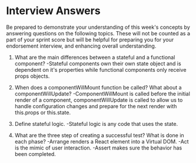 # Interview Answers
Be prepared to demonstrate your understanding of this week's concepts by answering questions on the following topics. These will not be counted as a part of your sprint score but will be helpful for preparing you for your endorsement interview, and enhancing overall understanding.

1. What are the main differences between a stateful and a functional component?
    -Stateful components own their own state object and is dependent on it's properties while
     functional components only receive props objects.
2. When does a componentWillMount function be called? What about a componentWillUpdate?
    -ComponentWillMount is called before the initial render of a component, componentWillUpdate is called to allow us to handle configuration changes and prepare for the next render with this.props or this.state. 
3. Define stateful logic.
    -Stateful logic is any code that uses the state.

4. What are the three step of creating a successful test? What is done in each phase?
    -Arrange renders a React element into a Virtual DOM.
    -Act is the mimic of user interaction.
    -Assert makes sure the behavior has been completed.